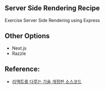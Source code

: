 ## Server Side Rendering Recipe

Exercise Server Side Rendering using Express

## Other Options

- Next.js
- Razzle

## Reference:

- [리액트를 다루는 기술 개정판 소스코드](https://github.com/velopert/learning-react)
